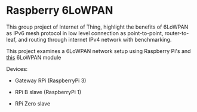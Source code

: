 # Raspberry 6LoWPAN
This group project of Internet of Thing, highlight the benefits of 6LoWPAN as IPv6 mesh protocol in low level connection as point-to-point, router-to-leaf, and routing through internet IPv4 network with benchmarking. 

This project examines a 6LoWPAN network setup using Raspberry Pi's and
[this](https://openlabs.co/OSHW/Raspberry-Pi-802.15.4-radio) 6LoWPAN module  

Devices:
- Gateway RPi (RaspberryPi 3)

- RPi B slave (RaspberryPi 1)

- RPi Zero slave